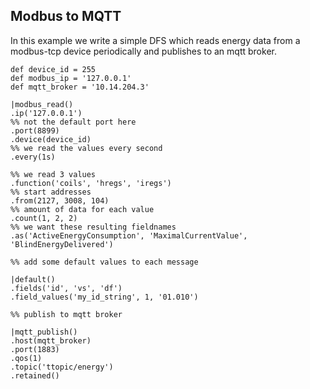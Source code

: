 ## Modbus to MQTT

In this example we write a simple DFS which reads energy data from a modbus-tcp device periodically and
publishes to an mqtt broker.
```dfs  
def device_id = 255
def modbus_ip = '127.0.0.1'
def mqtt_broker = '10.14.204.3'

|modbus_read()
.ip('127.0.0.1')
%% not the default port here
.port(8899)
.device(device_id)
%% we read the values every second
.every(1s)

%% we read 3 values 
.function('coils', 'hregs', 'iregs')
%% start addresses
.from(2127, 3008, 104)
%% amount of data for each value
.count(1, 2, 2)
%% we want these resulting fieldnames
.as('ActiveEnergyConsumption', 'MaximalCurrentValue', 'BlindEnergyDelivered') 

%% add some default values to each message

|default()
.fields('id', 'vs', 'df')
.field_values('my_id_string', 1, '01.010')

%% publish to mqtt broker

|mqtt_publish()
.host(mqtt_broker)
.port(1883)
.qos(1)
.topic('ttopic/energy')
.retained()
```